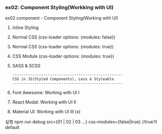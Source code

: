 ### ex02: Component Styling(Workking with UI)

ex02 component - Component Styling(Working with UI)

1.  Inline Styling
2.  Normal CSS (css-loader options: {modules: false})
3.  Normal CSS (css-loader options: {modules: true})
4.  CSS Module (css-loader options: {modules: true})
5.  SASS & SCSS

        --------------------------------------------------
        CSS in JS(Styled Components), Less & Styleable
        --------------------------------------------------

6.  Font Awesome: Working with UI I
7.  React Modal: Working with UI II
8.  Material UI: Working with UI III (x)

실행
npm run debug src={01 | 02 | 03 ...} css-modules={false|true} //true가 default
